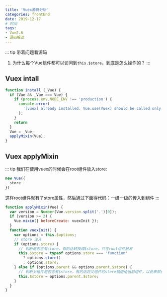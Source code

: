 ```yaml
---
title: 'Vuex源码分析'
categories: frontEnd
date: 2019-12-17
# 时间
tags:
- Vue2.6
- 源码解读
---
```



::: tip 带着问题看源码
1. 为什么每个Vue组件都可以访问到`this.$store`，到底是怎么操作的？
:::

## Vuex intall
```js
function install (_Vue) {
  if (Vue && _Vue === Vue) {
    if (process.env.NODE_ENV !== 'production') {
      console.error(
        '[vuex] already installed. Vue.use(Vuex) should be called only once.'
      );
    }
    return
  }
  Vue = _Vue;
  applyMixin(Vue);
}
```

## Vuex applyMixin
::: tip
我们在使用vuex的时候会在root组件放入store:
```js
new Vue({
  store
})
```
这样root组件就有了store属性，然后通过下面得代码：一级一级的传入到组件
:::
```js
function applyMixin(Vue) {
  var version = Number(Vue.version.split('.')[0]);
  if (version >= 2) {
    Vue.mixin({ beforeCreate: vuexInit });
  }
  function vuexInit() {
    var options = this.$options;
    // store 注入
    if (options.store) {
      // 判断是否含有store，有的话转换成$store，只在root组件触发
      this.$store = typeof options.store === 'function'
        ? options.store()
        : options.store;
    } else if (options.parent && options.parent.$store) {
      // 判断父组件是否含有$store，有的话将父组件的store赋值给当前组件，以此来赋值给所有组件
      this.$store = options.parent.$store;
    }
  }
}
```
